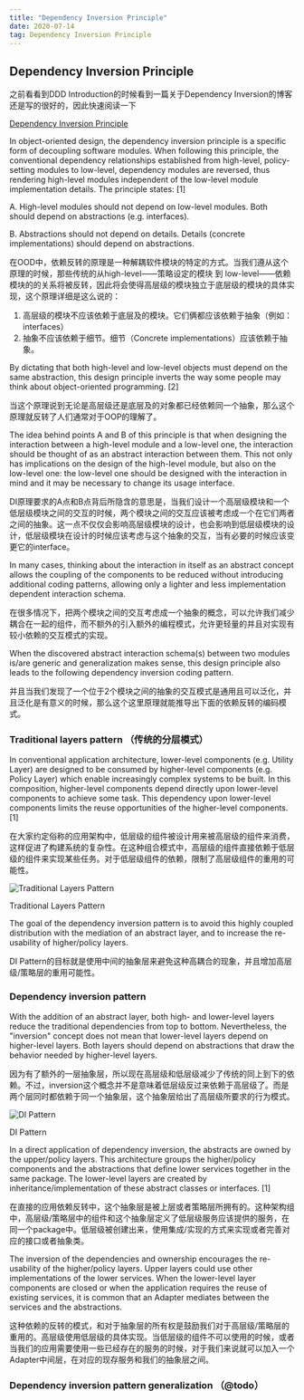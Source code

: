 ```yaml
---
title: "Dependency Inversion Principle" 
date: 2020-07-14
tag: Dependency Inversion Principle
---
```


## Dependency Inversion Principle

之前看看到DDD Introduction的时候看到一篇关于Dependency Inversion的博客还是写的很好的，因此快速阅读一下

[Dependency Inversion Principle](https://wikimili.com/en/Dependency_inversion_principle)

In object-oriented design, the dependency inversion principle is a specific form of decoupling software modules. When following this principle, the conventional dependency relationships established from high-level, policy-setting modules to low-level, dependency modules are reversed, thus rendering high-level modules independent of the low-level module implementation details. The principle states: [1]

 A. High-level modules should not depend on low-level modules. Both should depend on abstractions (e.g. interfaces).

 B. Abstractions should not depend on details. Details (concrete implementations) should depend on abstractions.

在OOD中，依赖反转的原理是一种解耦软件模块的特定的方式。当我们遵从这个原理的时候，那些传统的从high-level——策略设定的模块 到 low-level——依赖模块的的关系将被反转，因此将会使得高层级的模块独立于底层级的模块的具体实现，这个原理详细是这么说的：

 1. 高层级的模块不应该依赖于底层及的模块。它们俩都应该依赖于抽象（例如：interfaces）
 2. 抽象不应该依赖于细节。细节（Concrete implementations）应该依赖于抽象。

By dictating that both high-level and low-level objects must depend on the same abstraction, this design principle inverts the way some people may think about object-oriented programming. [2]

当这个原理说到无论是高层级还是底层及的对象都已经依赖同一个抽象，那么这个原理就反转了人们通常对于OOP的理解了。

The idea behind points A and B of this principle is that when designing the interaction between a high-level module and a low-level one, the interaction should be thought of as an abstract interaction between them. This not only has implications on the design of the high-level module, but also on the low-level one: the low-level one should be designed with the interaction in mind and it may be necessary to change its usage interface.

DI原理要求的A点和B点背后所隐含的意思是，当我们设计一个高层级模块和一个低层级模块之间的交互的时候，两个模块之间的交互应该被考虑成一个在它们两者之间的抽象。这一点不仅仅会影响高层级模块的设计，也会影响到低层级模块的设计，低层级模块在设计的时候应该考虑与这个抽象的交互，当有必要的时候应该变更它的interface。

In many cases, thinking about the interaction in itself as an abstract concept allows the coupling of the components to be reduced without introducing additional coding patterns, allowing only a lighter and less implementation dependent interaction schema.

在很多情况下，把两个模块之间的交互考虑成一个抽象的概念，可以允许我们减少耦合在一起的组件，而不额外的引入额外的编程模式，允许更轻量的并且对实现有较小依赖的交互模式的实现。

When the discovered abstract interaction schema(s) between two modules is/are generic and generalization makes sense, this design principle also leads to the following dependency inversion coding pattern.

并且当我们发现了一个位于2个模块之间的抽象的交互模式是通用且可以泛化，并且泛化是有意义的时候，那么这个这里原理就能推导出下面的依赖反转的编码模式。

### Traditional layers pattern （传统的分层模式）

In conventional application architecture, lower-level components (e.g. Utility Layer) are designed to be consumed by higher-level components (e.g. Policy Layer) which enable increasingly complex systems to be built. In this composition, higher-level components depend directly upon lower-level components to achieve some task. This dependency upon lower-level components limits the reuse opportunities of the higher-level components. [1]

在大家约定俗称的应用架构中，低层级的组件被设计用来被高层级的组件来消费，这样促进了构建系统的复杂性。在这种组合模式中，高层级的组件直接依赖于低层级的组件来实现某些任务。对于低层级组件的依赖，限制了高层级组件的重用的可能性。

![Traditional Layers Pattern](https://upload.wikimedia.org/wikipedia/commons/4/42/Traditional_Layers_Pattern.png)

Traditional Layers Pattern

The goal of the dependency inversion pattern is to avoid this highly coupled distribution with the mediation of an abstract layer, and to increase the re-usability of higher/policy layers.

DI Pattern的目标就是使用中间的抽象层来避免这种高耦合的现象，并且增加高层级/策略层的重用可能性。

### Dependency inversion pattern

With the addition of an abstract layer, both high- and lower-level layers reduce the traditional dependencies from top to bottom. Nevertheless, the "inversion" concept does not mean that lower-level layers depend on higher-level layers. Both layers should depend on abstractions that draw the behavior needed by higher-level layers.

因为有了额外的一层抽象层，所以现在高层级和低层级减少了传统的同上到下的依赖。不过，inversion这个概念并不是意味着低层级反过来依赖于高层级了。而是两个层同时都依赖于同一个抽象层，这个抽象层给出了高层级所要求的行为模式。

![DI Pattern](https://upload.wikimedia.org/wikipedia/commons/8/8d/DIPLayersPattern.png)

DI Pattern

In a direct application of dependency inversion, the abstracts are owned by the upper/policy layers. This architecture groups the higher/policy components and the abstractions that define lower services together in the same package. The lower-level layers are created by inheritance/implementation of these abstract classes or interfaces. [1]

在直接的应用依赖反转中，这个抽象层是被上层或者策略层所拥有的。这种架构组中，高层级/策略层中的组件和这个抽象层定义了低层级服务应该提供的服务，在同一个package中。低层级被创建出来，使用集成/实现的方式来实现或者完善对应的接口或者抽象类。

The inversion of the dependencies and ownership encourages the re-usability of the higher/policy layers. Upper layers could use other implementations of the lower services. When the lower-level layer components are closed or when the application requires the reuse of existing services, it is common that an Adapter mediates between the services and the abstractions.

这种依赖的反转的模式，和对于抽象层的所有权是鼓励我们对于高层级/策略层的重用的。高层级使用低层级的具体实现。当低层级的组件不可以使用的时候，或者当我们的应用需要使用一些已经存在的服务的时候，对于我们来说就可以加入一个Adapter中间层，在对应的现存服务和我们的抽象层之间。

### Dependency inversion pattern generalization （@todo）
